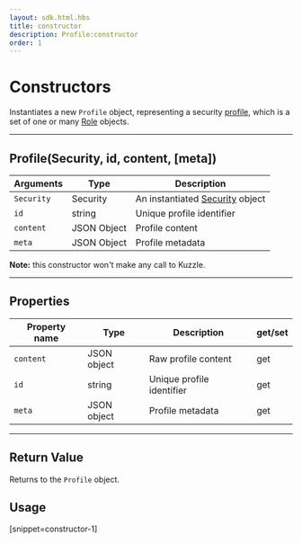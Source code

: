 ```yaml
---
layout: sdk.html.hbs
title: constructor
description: Profile:constructor
order: 1
---
```


# Constructors

Instantiates a new `Profile` object, representing a security [profile](/guide/1/essentials/security/#users-profiles-and-roles), which is a set of one or many [Role](/sdk-reference/js/5/role) objects.

---

## Profile(Security, id, content, [meta])

| Arguments  | Type        | Description                                                     |
| ---------- | ----------- | --------------------------------------------------------------- |
| `Security` | Security    | An instantiated [Security](/sdk-reference/js/5/security) object |
| `id`       | string      | Unique profile identifier                                       |
| `content`  | JSON Object | Profile content                                                 |
| `meta`     | JSON Object | Profile metadata                                                |

**Note:** this constructor won't make any call to Kuzzle.

---

## Properties

| Property name | Type        | Description               | get/set |
| ------------- | ----------- | ------------------------- | ------- |
| `content`     | JSON object | Raw profile content       | get     |
| `id`          | string      | Unique profile identifier | get     |
| `meta`        | JSON object | Profile metadata          | get     |

---

## Return Value

Returns to the `Profile` object.

## Usage

[snippet=constructor-1]
